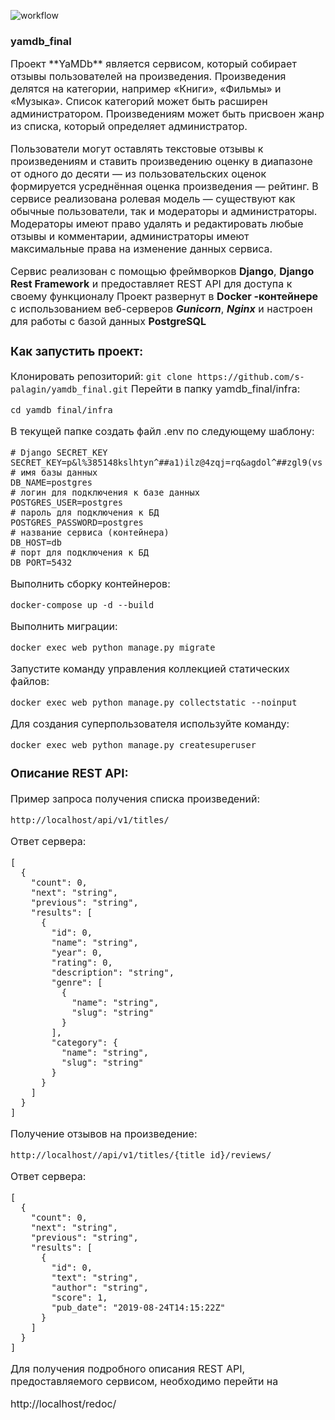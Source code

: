 ![workflow](https://github.com/s-palagin/yamdb_final/actions/workflows/yamdb_workflow.yml/badge.svg)


### yamdb_final

  
<font size = 3>
Проект **YaMDb** является сервисом, который собирает отзывы пользователей на произведения. 
Произведения делятся на категории, например «Книги», «Фильмы» и «Музыка». Список категорий может быть расширен администратором.
Произведениям может быть присвоен жанр из списка, который определяет администратор.

<font size = 3>Пользователи могут оставлять текстовые отзывы к произведениям и ставить произведению оценку в диапазоне от одного до десяти — из пользовательских оценок формируется усреднённая оценка произведения — рейтинг.
В сервисе реализована ролевая модель — существуют как обычные пользователи, так и модераторы и администраторы.
Модераторы имеют право удалять и редактировать любые отзывы и комментарии, администраторы имеют максимальные права на изменение данных сервиса.

<font size = 3>Сервис реализован с помощью фреймворков **Django**, **Django Rest Framework** и предоставляет REST API для доступа к своему функционалу
Проект развернут в **Docker -контейнере** с использованием веб-серверов **_Gunicorn_**, **_Nginx_** и настроен для работы с базой данных **PostgreSQL**

  ### Как запустить проект:

<font size = 3>Клонировать репозиторий:  ```git clone https://github.com/s-palagin/yamdb_final.git```
Перейти в папку yamdb_final/infra:
```
cd yamdb_final/infra
```

<font size = 3>В текущей папке создать файл .env по следующему шаблону:
```
# Django SECRET_KEY
SECRET_KEY=p&l%385148kslhtyn^##a1)ilz@4zqj=rq&agdol^##zgl9(vs
# имя базы данных
DB_NAME=postgres
# логин для подключения к базе данных
POSTGRES_USER=postgres
# пароль для подключения к БД
POSTGRES_PASSWORD=postgres
# название сервиса (контейнера)
DB_HOST=db
# порт для подключения к БД
DB_PORT=5432
```
<font size = 3>Выполнить сборку контейнеров:
```
docker-compose up -d --build
```
Выполнить миграции: 
```
docker exec web python manage.py migrate
```
Запустите команду управления коллекцией статических файлов:
```
docker exec web python manage.py collectstatic --noinput
```
Для создания суперпользователя используйте команду:
```
docker exec web python manage.py createsuperuser
```

  ### Описание REST API:

<font size = 3> Пример запроса получения списка произведений:
```
http://localhost/api/v1/titles/
```
Ответ сервера:
``` 
[
  {
    "count": 0,
    "next": "string",
    "previous": "string",
    "results": [
      {
        "id": 0,
        "name": "string",
        "year": 0,
        "rating": 0,
        "description": "string",
        "genre": [
          {
            "name": "string",
            "slug": "string"
          }
        ],
        "category": {
          "name": "string",
          "slug": "string"
        }
      }
    ]
  }
]
```
Получение отзывов на произведение:
```
http://localhost//api/v1/titles/{title_id}/reviews/
```
Ответ сервера:
```
[
  {
    "count": 0,
    "next": "string",
    "previous": "string",
    "results": [
      {
        "id": 0,
        "text": "string",
        "author": "string",
        "score": 1,
        "pub_date": "2019-08-24T14:15:22Z"
      }
    ]
  }
]
```

Для получения подробного описания REST API, предоставляемого сервисом, необходимо перейти на

  
http://localhost/redoc/
